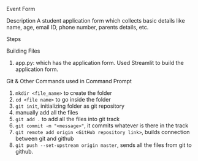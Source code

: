 Event Form

Description
A student application form which collects basic details like name, age, email ID, phone number, parents details, etc.

Steps

Building Files
1) app.py: which has the application form.  Used Streamlit to build the application form.

Git & Other Commands used in Command Prompt
1) `mkdir <file_name>` to create the folder
2) `cd <file name>` to go inside the folder
3) `git init`, initializing folder as git repository
4) manually add all the files
5) `git add .` to add all the files into git track
6) `git commit -m "<message>"`, it commits whatever is there in the track
7) `git remote add origin <GitHub repository link>`, builds connection between git and github
8) `git push --set-upstream origin master`, sends all the files from git to github.
